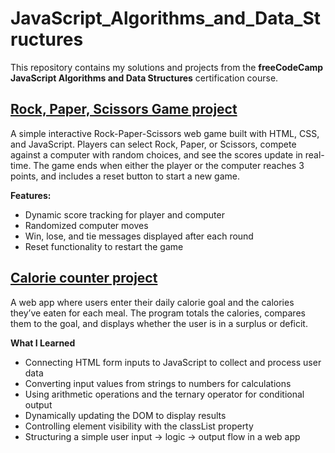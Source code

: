 # JavaScript_Algorithms_and_Data_Structures

This repository contains my solutions and projects from the **freeCodeCamp JavaScript Algorithms and Data Structures** certification course.

## [Rock, Paper, Scissors Game project](https://github.com/AnaRomanovaWork/JavaScript_Algorithms_and_Data_Structures/tree/master/rock_paper_scissors_game)

A simple interactive Rock-Paper-Scissors web game built with HTML, CSS, and JavaScript. 
Players can select Rock, Paper, or Scissors, compete against a computer with random choices, and see the scores update in real-time. 
The game ends when either the player or the computer reaches 3 points, and includes a reset button to start a new game.

**Features:**

- Dynamic score tracking for player and computer
- Randomized computer moves
- Win, lose, and tie messages displayed after each round
- Reset functionality to restart the game

## [Calorie counter project](https://github.com/AnaRomanovaWork/JavaScript_Algorithms_and_Data_Structures/tree/master/calorie_counter)

A web app where users enter their daily calorie goal and the calories they’ve eaten for each meal. 
The program totals the calories, compares them to the goal, and displays whether the user is in a surplus or deficit.

**What I Learned**
- Connecting HTML form inputs to JavaScript to collect and process user data
- Converting input values from strings to numbers for calculations
- Using arithmetic operations and the ternary operator for conditional output
- Dynamically updating the DOM to display results
- Controlling element visibility with the classList property
- Structuring a simple user input → logic → output flow in a web app




